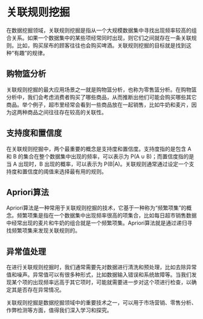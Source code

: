 # 关联规则挖掘
在数据挖掘领域，关联规则挖掘是指从一个大规模数据集中寻找出现频率较高的组合关系。如果一个数据集中的某些项经常同时出现，则它们之间就存在一条关联规则。比如，购买尿布的顾客往往也会购买啤酒。关联规则挖掘的目标就是找到这种“有趣”的规律。

## 购物篮分析
关联规则挖掘的最大应用场景之一就是购物篮分析，也称为零售篮分析。在购物篮分析中，我们会考虑消费者购买了哪些商品，从而推断出他们可能会购买哪些其它商品。举个例子，超市里经常会看到一些商品放在一起销售，比如牛奶和麦片，因为这两种商品之间往往存在较高的关联性。

## 支持度和置信度
在关联规则挖掘中，两个最重要的概念是支持度和置信度。支持度指的是包含 A 和 B 的集合在整个数据集中出现的频率，可以表示为 P(A ∪ B)；而置信度指的是当 A 出现时，B 出现的概率，可以表示为 P(B|A)。关联规则通常通过设定一个支持度和置信度的阈值来选择最有用的规则。

## Apriori算法
Apriori算法是一种常用于关联规则挖掘的技术，它基于一种称为“频繁项集”的概念。频繁项集是指在一个数据集中出现频率很高的项集合，比如每日超市销售数据中经常出现的麦片和牛奶的组合就是一个频繁项集。Apriori算法就是通过递归寻找频繁项集来发现关联规则的。

## 异常值处理
在进行关联规则挖掘时，我们通常需要先对数据进行清洗和预处理，比如去除异常值和噪声。异常值可以有很多种形式，比如数据输入错误和系统故障等。当我们发现某个项的出现频率远高于其它项时，可能就需要进一步对这个项进行检查，以确定其是否存在异常情况。

关联规则挖掘是数据挖掘领域中的重要技术之一，可以用于市场营销、零售分析、作弊检测等方面，值得我们深入学习和探究。